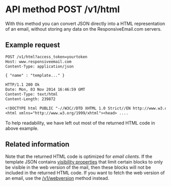 # API method POST /v1/html

With this method you can convert JSON directly into a HTML representation of an
email, without storing any data on the ResponsiveEmail.com servers.

## Example request

```txt
POST /v1/html?access_token=yourtoken
Host: www.responsiveemail.com
Content-Type: application/json

{ "name" : "template..." }

HTTP/1.1 200 Ok
Date: Mon, 03 Nov 2014 16:46:59 GMT
Content-Type: text/html
Content-Length: 239872

<!DOCTYPE html PUBLIC "-//W3C//DTD XHTML 1.0 Strict//EN http://www.w3.org/TR/xhtml1/DTD/xhtml1-strict.dtd">
<html xmlns="http://www.w3.org/1999/xhtml"><head> ....
```

To help readability, we have left out most of the returned HTML code in
above example.

## Related information

Note that the returned HTML code is optimized for *email clients*. If the template
JSON contains [visibility properties](copernica-docs:ResponsiveEmail/json/property-visibility)
that limit certain blocks to only be visible in the web version of the mail, then
these blocks will not be included in the returned HTML code. If you want to
fetch the web version of an email, use the
[/v1/webversion](copernica-docs:ResponsiveEmail/api/post-webversion) method instead.
